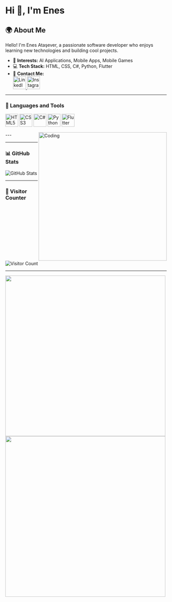 # Hi 👋, I'm Enes

## 🌍 About Me  
Hello! I'm Enes Ataşever, a passionate software developer who enjoys learning new technologies and building cool projects.  

- 🚀 **Interests:** AI Applications, Mobile Apps, Mobile Games 
- 💻 **Tech Stack:** HTML, CSS, C#, Python, Flutter  
- 📧 **Contact Me:**  
  <a href="https://www.linkedin.com/in/enes-atasever-44398a238/" target="_blank">
    <img src="https://cdn.jsdelivr.net/gh/devicons/devicon/icons/linkedin/linkedin-original.svg" alt="LinkedIn" width="40" height="40"/>
  </a>
  <a href="https://www.instagram.com/enessatasever/?igsh=MWRidTFlMmltYnh1aQ%3D%3D#" target="_blank">
    <img src="https://cdn.icon-icons.com/icons2/1211/PNG/512/1491579602-yumminkysocialmedia26_83061.png" alt="Instagram" width="40" height="40"/>
  </a>


---

### 🔧 Languages and Tools  
<p align="left">
  <img src="https://cdn.jsdelivr.net/gh/devicons/devicon/icons/html5/html5-original.svg" alt="HTML5" width="40" height="40"/>
  <img src="https://cdn.jsdelivr.net/gh/devicons/devicon/icons/css3/css3-original.svg" alt="CSS3" width="40" height="40"/>
  <img src="https://cdn.jsdelivr.net/gh/devicons/devicon/icons/csharp/csharp-original.svg" alt="C#" width="40" height="40"/>
  <img src="https://cdn.jsdelivr.net/gh/devicons/devicon/icons/python/python-original.svg" alt="Python" width="40" height="40"/>
  <img src="https://cdn.jsdelivr.net/gh/devicons/devicon/icons/flutter/flutter-original.svg" alt="Flutter" width="40" height="40"/>
</p>
---






<img align="right" alt="Coding" width="400" src="https://media.giphy.com/media/qgQUggAC3Pfv687qPC/giphy.gif" />






---

### 📊 GitHub Stats  
![GitHub Stats](https://github-readme-stats.vercel.app/api?username=enesatasever09&show_icons=true&theme=radical)  


---

### 🎯 Visitor Counter  
![Visitor Count](https://komarev.com/ghpvc/?username=enesatasever09&color=blue)  

---

<img src="https://media.giphy.com/media/3o7TKMt1VVNkHV2PaE/giphy.gif" width="500"/>
<img src="https://media.giphy.com/media/l0MYt5jPR6QX5pnqM/giphy.gif" width="500"/>
